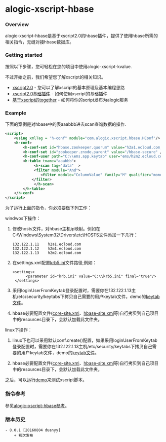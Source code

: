 alogic-xscript-hbase
=====================

### Overview

alogic-xscript-hbase是基于xscript2.0的hbase插件，提供了使用hbase所需的相关指令，无缝对接hbase数据库。

### Getting started

按照以下步骤，您可轻松在您的项目中使用alogic-xscript-kvalue.

不过开始之前，我们希望您了解xscript的相关知识。

- [xscript2.0](https://github.com/yyduan/alogic/blob/master/alogic-doc/alogic-common/xscript2.md) - 您可以了解xscript的基本原理及基本编程思路
- [xscript2.0基础插件](https://github.com/yyduan/alogic/blob/master/alogic-doc/alogic-common/xscript2-plugins.md) - 如何使用xscript的基础插件
- [基于xscript的together](https://github.com/yyduan/alogic/blob/master/alogic-doc/alogic-common/xscript2-together.md) - 如何将你的script发布为alogic服务


### Example

下面的案例是对hbase中的表aaabbb进去scan查询数据的操作.

```xml
<script>
	<using xmlTag = "h-conf" module="com.alogic.xscript.hbase.HConf"/>
	<h-conf> 
		<h-conf-set id="hbase.zookeeper.quorum" value="h2a1.ecloud.com,h2m1.ecloud.com,h2m2.ecloud.com" />
		<h-conf-set id="zookeeper.znode.parent" value="/hbase-secure" />
		<h-conf-user path="C:\\ems.app.keytab" user="ems/h2m2.ecloud.com" />
		<h-table tname="aaabbb">
			 <h-scan tag="data"  >
			 <filter module="And">
		        <filter module="ColumnValue" family="M" qualifier="money" value="50" operator="EQUAL"/>
		    </filter>
			 </h-scan> 
		</h-table>
	</h-conf>
</script>
```

为了运行上面的指令，你必须要做下列工作：

windwos下操作：

1. 修改hosts文件，对hbase主机ip映射。例如在C:\Windows\System32\Drivers\etc\HOSTS文件添加一下几行：
   ```
   132.122.1.11    h2a1.ecloud.com
   132.122.1.12    h2m1.ecloud.com
   132.122.1.13    h2m2.ecloud.com
   ```
2. 在settings.xml配置[krb5.ini](src/test/resources/conf/krb5.ini)文件路径,例如：
   ```
   <settings>
		 <parameter id="krb.ini" value="C:\\krb5.ini" final="true"/>
	</settings>
   ```
3. 采用loginUserFromKeytab登录配置时，需要你在132.122.1.13主机/etc/security/keytabs下拷贝自己需要的用户keytab文件，demo的[keytab文件](src/test/resources/conf/ems.app.keytab)。

4. hbase必要配置文件([core-site.xml](src/test/resources/conf/core-site.xml)、[hbase-site.xml](src/test/resources/conf/hbase-site.xml)等)自行拷贝到自己项目中的resources目录下，会默认加载此文件夹。

linux下操作：

1. linux下也可以采用默认conf.create()配置，如果采用loginUserFromKeytab登录配置时，需要你在132.122.1.13主机/etc/security/keytabs下拷贝自己需要的用户keytab文件，demo的[keytab文件](src/test/resources/conf/ems.app.keytab)。

2. hbase必要配置文件([core-site.xml](src/test/resources/conf/core-site.xml)、[hbase-site.xml](src/test/resources/conf/hbase-site.xml)等)自行拷贝到自己项目中的resources目录下，会默认加载此文件夹。

之后，可以运行[demo](src/test/java/Demo.java)来测试xscript脚本。


### 指令参考

参见[alogic-xscript-hbase参考](src/docs/reference.md)。

### 版本历史
    - 0.0.1 [20160804 duanyy]
		+ 初次发布
		

